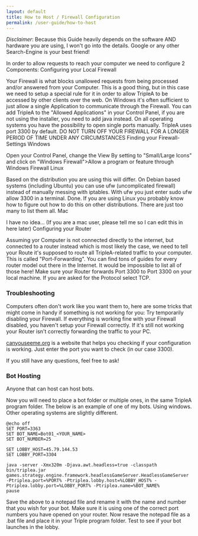 ```yaml
---
layout: default
title: How to Host / Firewall Configuration
permalink: /user-guide/how-to-host
---
```


*Disclaimer*: Because this Guide heavily depends on the software AND hardware you are using, 
I won't go into the details. Google or any other Search-Engine is your best friend!

In order to allow requests to reach your computer we need to configure 2 Components:
Configuring your Local Firewall

Your Firewall is what blocks unallowed requests from being processed and/or answered from your Computer.
This is a good thing, but in this case we need to setup a special rule for it in order to allow
 TripleA to be accessed by other clients over the web.
On Windows it's often sufficient to just allow a single Application to communicate through the
 Firewall. You can add TripleA to the "Allowed Applications" in your Control Panel, if you are 
 not using the installer, you need to add java instead.
On all operating systems you have the possibility to open single ports manually. TripleA uses 
port 3300 by default.
DO NOT TURN OFF YOUR FIREWALL FOR A LONGER PERIOD OF TIME UNDER ANY CIRCUMSTANCES
Finding your Firewall-Settings
Windows

Open your Control Panel, change the View By setting to "Small/Large Icons" and click on "Windows 
Firewall">Allow a program or feature through Windows Firewall
Linux

Based on the distribution you are using this will differ. On Debian based systems (including Ubuntu)
 you can use ufw (uncomplicated firewall) instead of manually messing with iptables. With ufw you just enter sudo ufw allow 3300 in a terminal. Done.
If you are using Linux you probably know how to figure out how to do this on other distributions. 
There are just too many to list them all.
Mac

I have no idea... (If you are a mac user, please tell me so I can edit this in here later)
Configuring your Router

Assuming yor Computer is not connected directly to the internet, but connected to a router instead 
which is most likely the case, we need to tell your Route it's supposed to route all TripleA-related 
traffic to your computer.
This is called "Port-Forwarding". You can find tons of guides for every router model out there in
the Internet. It would be impossible to list all of those here!
Make sure your Router forwards Port 3300 to Port 3300 on your local machine.
If you are asked for the Protocol select TCP.


### Troubleshooting

Computers often don't work like you want them to, here are some tricks that might come in handy 
if something is not working for you:
Try temporarily disabling your Firewall. If everything is working fine with your Firewall disabled,
 you haven't setup your Firewall correctly. If it's still not working your Router isn't correctly 
 forwarding the traffic to your PC.

[canyouseeme.org](http://canyouseeme.org) is a website that helps you checking if your configuration is 
working. Just enter the port you want to check (in our case 3300).

If you still have any questions, feel free to ask!


### Bot Hosting
Anyone that can host can host bots.

Now you will need to place a bot folder or multiple ones, in the same TripleA program folder. 
The below is an example of one of my bots. Using windows. Other operating systems are slightly 
different.

```
@echo off
SET PORT=3363
SET BOT_NAME=Bot01_<YOUR_NAME>
SET BOT_NUMBER=25

SET LOBBY_HOST=45.79.144.53
SET LOBBY_PORT=3304

java -server -Xmx320m -Djava.awt.headless=true -classpath bin/triplea.jar games.strategy.engine.framework.headlessGameServer.HeadlessGameServer -Ptriplea.port=%PORT% -Ptriplea.lobby.host=%LOBBY_HOST% -Ptriplea.lobby.port=%LOBBY_PORT% -Ptriplea.name=%BOT_NAME%
pause
```

Save the above to a notepad file and rename it with the name and number that you wish for your bot.
Make sure it is using one of the correct port numbers you have opened on your router. Now 
resave the notepad file as a .bat file and place it in your Triple program folder. Test to see if 
your bot launches in the lobby. 
